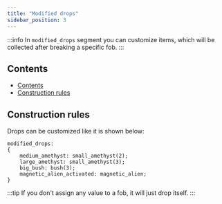 ```yaml
---
title: "Modified drops"
sidebar_position: 3
---
```


:::info
In `modified_drops` segment you can customize items, which will
be collected after breaking a specific fob.
:::

## Contents

- [Contents](#contents)
- [Construction rules](#construction-rules)

## Construction rules

Drops can be customized like it is shown below:

```text showLineNumbers
modified_drops:
{
    medium_amethyst: small_amethyst(2);
    large_amethyst: small_amethyst(3);
    big_bush: bush(3);
    magnetic_alien_activated: magnetic_alien;
}
```

:::tip
If you don't assign any value to a fob, it will just drop itself.
:::
